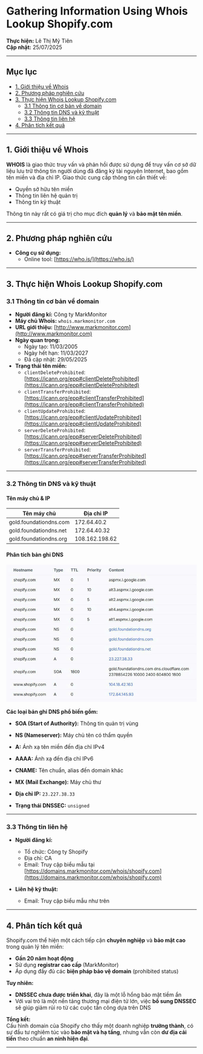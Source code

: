 # Gathering Information Using Whois Lookup Shopify.com

**Thực hiện:** Lê Thị Mỹ Tiên  
**Cập nhật:** 25/07/2025  

---

## Mục lục
- [1. Giới thiệu về Whois](#1-giới-thiệu-về-whois)  
- [2. Phương pháp nghiên cứu](#2-phương-pháp-nghiên-cứu)  
- [3. Thực hiện Whois Lookup Shopify.com](#3-thực-hiện-whois-lookup-shopifycom)  
  - [3.1 Thông tin cơ bản về domain](#31-thông-tin-cơ-bản-về-domain)  
  - [3.2 Thông tin DNS và kỹ thuật](#32-thông-tin-dns-và-kỹ-thuật)  
  - [3.3 Thông tin liên hệ](#33-thông-tin-liên-hệ)  
- [4. Phân tích kết quả](#4-phân-tích-kết-quả)  

---

## 1. Giới thiệu về Whois

**WHOIS** là giao thức truy vấn và phản hồi được sử dụng để truy vấn cơ sở dữ liệu lưu trữ thông tin người dùng đã đăng ký tài nguyên Internet, bao gồm tên miền và địa chỉ IP. Giao thức cung cấp thông tin cần thiết về:

- Quyền sở hữu tên miền  
- Thông tin liên hệ quản trị  
- Thông tin kỹ thuật  

Thông tin này rất có giá trị cho mục đích **quản lý** và **bảo mật tên miền**.

---

## 2. Phương pháp nghiên cứu

- **Công cụ sử dụng:**  
  - Online tool: [https://who.is/](https://who.is/)

---

## 3. Thực hiện Whois Lookup Shopify.com

### 3.1 Thông tin cơ bản về domain

- **Người đăng kí:** Công ty MarkMonitor  
- **Máy chủ Whois:** `whois.markmonitor.com`  
- **URL giới thiệu:** [http://www.markmonitor.com](http://www.markmonitor.com)  
- **Ngày quan trọng:**  
  - Ngày tạo: 11/03/2005  
  - Ngày hết hạn: 11/03/2027  
  - Đã cập nhật: 29/05/2025  
- **Trạng thái tên miền:**  
  - `clientDeleteProhibited`: [https://icann.org/epp#clientDeleteProhibited](https://icann.org/epp#clientDeleteProhibited)  
  - `clientTransferProhibited`: [https://icann.org/epp#clientTransferProhibited](https://icann.org/epp#clientTransferProhibited)  
  - `clientUpdateProhibited`: [https://icann.org/epp#clientUpdateProhibited](https://icann.org/epp#clientUpdateProhibited)  
  - `serverDeleteProhibited`: [https://icann.org/epp#serverDeleteProhibited](https://icann.org/epp#serverDeleteProhibited)  
  - `serverTransferProhibited`: [https://icann.org/epp#serverTransferProhibited](https://icann.org/epp#serverTransferProhibited)  

---

### 3.2 Thông tin DNS và kỹ thuật

#### Tên máy chủ & IP

| Tên máy chủ              | Địa chỉ IP        |
|--------------------------|-------------------|
| gold.foundationdns.com   | 172.64.40.2       |
| gold.foundationdns.net   | 172.64.40.32      |
| gold.foundationdns.org   | 108.162.198.62    |

#### Phân tích bản ghi DNS

![DNS Image](https://github.com/My-Tien1611/InformationGathering_LeThiMyTien/blob/db9168242cc857fa6fc297a8f43f0fefad6122f5/DNS.jpg)

**Các loại bản ghi DNS phổ biến gồm:**

- **SOA (Start of Authority):** Thông tin quản trị vùng  
- **NS (Nameserver):** Máy chủ tên có thẩm quyền  
- **A:** Ánh xạ tên miền đến địa chỉ IPv4  
- **AAAA:** Ánh xạ đến địa chỉ IPv6  
- **CNAME:** Tên chuẩn, alias đến domain khác  
- **MX (Mail Exchange):** Máy chủ thư  

- **Địa chỉ IP:** `23.227.38.33`  
- **Trạng thái DNSSEC:** `unsigned`  

---

### 3.3 Thông tin liên hệ

- **Người đăng kí:**  
  - Tổ chức: Công ty Shopify  
  - Địa chỉ: CA  
  - Email: Truy cập biểu mẫu tại  
    [https://domains.markmonitor.com/whois/shopify.com](https://domains.markmonitor.com/whois/shopify.com)

- **Liên hệ kỹ thuật:**  
  - Email: Truy cập biểu mẫu như trên  

---

## 4. Phân tích kết quả

Shopify.com thể hiện một cách tiếp cận **chuyên nghiệp** và **bảo mật cao** trong quản lý tên miền:

- **Gần 20 năm hoạt động**  
- Sử dụng **registrar cao cấp** (MarkMonitor)  
- Áp dụng đầy đủ các **biện pháp bảo vệ domain** (prohibited status)

**Tuy nhiên:**  
- **DNSSEC chưa được triển khai**, đây là một lỗ hổng bảo mật tiềm ẩn  
- Với vai trò là một nền tảng thương mại điện tử lớn, việc **bổ sung DNSSEC** sẽ giúp giảm rủi ro từ các cuộc tấn công dựa trên DNS

**Tổng kết:**  
Cấu hình domain của Shopify cho thấy một doanh nghiệp **trưởng thành**, có sự đầu tư nghiêm túc vào **bảo mật và hạ tầng**, nhưng vẫn còn **dư địa cải tiến** theo chuẩn **an ninh hiện đại**.

---
